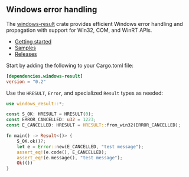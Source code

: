 ## Windows error handling

The [windows-result](https://crates.io/crates/windows-result) crate provides efficient Windows error handling and propagation with support for Win32, COM, and WinRT APIs.

* [Getting started](https://kennykerr.ca/rust-getting-started/)
* [Samples](https://github.com/microsoft/windows-rs/tree/master/crates/samples)
* [Releases](https://github.com/microsoft/windows-rs/releases)

Start by adding the following to your Cargo.toml file:

```toml
[dependencies.windows-result]
version = "0.2"
```

Use the `HRESULT`, `Error`, and specialized `Result` types as needed:

```rust
use windows_result::*;

const S_OK: HRESULT = HRESULT(0);
const ERROR_CANCELLED: u32 = 1223;
const E_CANCELLED: HRESULT = HRESULT::from_win32(ERROR_CANCELLED);

fn main() -> Result<()> {
    S_OK.ok()?;
    let e = Error::new(E_CANCELLED, "test message");
    assert_eq!(e.code(), E_CANCELLED);
    assert_eq!(e.message(), "test message");
    Ok(())
}
```
